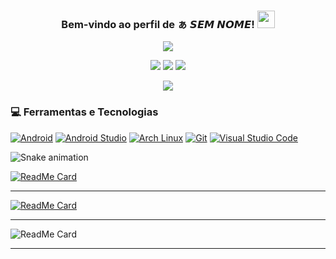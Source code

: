 <h3 align="center">
  Bem-vindo ao perfil de ぁ 𝙎𝙀𝙈 𝙉𝙊𝙈𝙀!
  <img src="https://media.giphy.com/media/hvRJCLFzcasrR4ia7z/giphy.gif" width="28">
</h3>

<!-- Typing SVG by DenverCoder1 - https://github.com/DenverCoder1/readme-typing-svg -->
<p align="center">
  <a href="https://github.com/DenverCoder1/readme-typing-svg"><img src="https://readme-typing-svg.herokuapp.com/?lines=𝙎𝙀𝙈%20𝙉𝙊𝙈𝙀!%20DOMINA%20⚡&font=Fira%20Code&center=true&width=440&height=45&color=f75c7e&vCenter=true&size=22"></a>
</p>

<p align="center">
  <img src="https://img.shields.io/badge/-JavaScript-black?style=flat-square&logo=javascript" />
  <img src="https://img.shields.io/badge/-Node.js-black?style=flat-square&logo=Node.js" />
  <img src="https://img.shields.io/badge/-GitHub-black?style=flat-square&logo=github" /> <br>
</p>

<p align="center">
  <a href="https://github.com/SemNomeChan"><img src="https://cardivo.vercel.app/api?name=𝙎𝙀𝙈 𝙉𝙊𝙈𝙀  么 &description=Olá, eu sou o Sem Nome, Apena um cara que gosta de programação 💫 &image=https://avatars.githubusercontent.com/u/99937442?s=400&u=ef11c2c3f0ae17fb7b51feaca3f4f56048dd28f5&v=4&usqp=CAU&usqp=CAU&backgroundColor=%23ecf0f1&github=Sem Nome&pattern=leaf&colorPattern=%23eaeaea" /><a>
</p>
    
### 💻 Ferramentas e Tecnologias

<p>
    <a href="#"><img alt="Android" src="https://img.shields.io/badge/Android-3DDC84?logo=android&logoColor=white"></a>
    <a href="#"><img alt="Android Studio" src="https://img.shields.io/badge/Android%20Studio-008678.svg?logo=android-studio&logoColor=white"></a>
    <a href="#"><img alt="Arch Linux" src="https://img.shields.io/badge/Arch%20Linux-1793D1.svg?logo=arch-linux&logoColor=white"></a>
    <a href="#"><img alt="Git" src="https://img.shields.io/badge/Git-F05033.svg?logo=git&logoColor=white"></a>
    <a href="#"><img alt="Visual Studio Code" src="https://img.shields.io/badge/Visual%20Studio%20Code-0078d7.svg?logo=visual-studio-code&logoColor=white"></a>
</p>
    
![Snake animation](https://github.com/SemNomeChan/SemNomeChan/blob/output/github-contribution-grid-snake.svg)
    
[![ReadMe Card](https://github-readme-stats.vercel.app/api/pin/?username=SemNomeChan&repo=SemNomeChan&bg_color=30,e96443,904e95&title_color=fff&text_color=fff&theme=radical&show_icons=true)](https://github.com/SemNomeChan/SemNomeChan)
___    
[![ReadMe Card](https://github-readme-stats.vercel.app/api/pin/?username=SemNomeChan&repo=Relogio-Simples&theme=radical&show_icons=true)](https://github.com/SemNomeChan/Relogio-Simples)
___
![ReadMe Card](https://github-readme-stats.vercel.app/api?username=SemNomeChan&show_icons=true&theme=radical)
___
